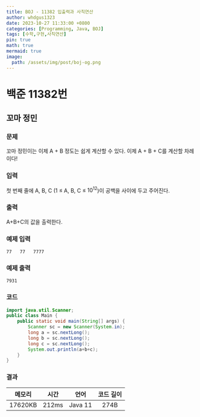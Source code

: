 ```yaml
---
title: BOJ - 11382 입출력과 사칙연산
author: whdgus1323
date: 2023-10-27 11:33:00 +0800
categories: [Programming, Java, BOJ]
tags: [수학,구현,사칙연산]
pin: true
math: true
mermaid: true
image:
  path: /assets/img/post/boj-og.png
---
```


# 백준 11382번

## 꼬마 정민

### 문제

꼬마 정민이는 이제 A + B 정도는 쉽게 계산할 수 있다. 이제 A + B + C를 계산할 차례이다!

### 입력

첫 번째 줄에 A, B, C (1 ≤ A, B, C ≤ $10^{12}$)이 공백을 사이에 두고 주어진다.

### 출력

A+B+C의 값을 출력한다.


### 예제 입력

```
77   77   7777
```

### 예제 출력

```
7931
```

### 코드
``` java
import java.util.Scanner;
public class Main {
    public static void main(String[] args) {
        Scanner sc = new Scanner(System.in);
        long a = sc.nextLong();
        long b = sc.nextLong();
        long c = sc.nextLong();
        System.out.println(a+b+c);
    }
}
```
### 결과

|메모리|시간|언어|코드 길이|
|:---:|:---:|:---:|:---:|
|17620KB|212ms|Java 11|274B|